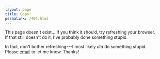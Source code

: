 ```yaml
---
layout: page
title: Oops!
permalink: /404.html
---
```


This page doesn't exist... If you think it should, try refreshing your browser. If that still doesn't do it, I've probably done something stupid.

In fact, don't bother refreshing---I most likely *did* do something stupid. Please [email](mailto:cyeung2@swarthmore.edu) to let me know. Thanks!
